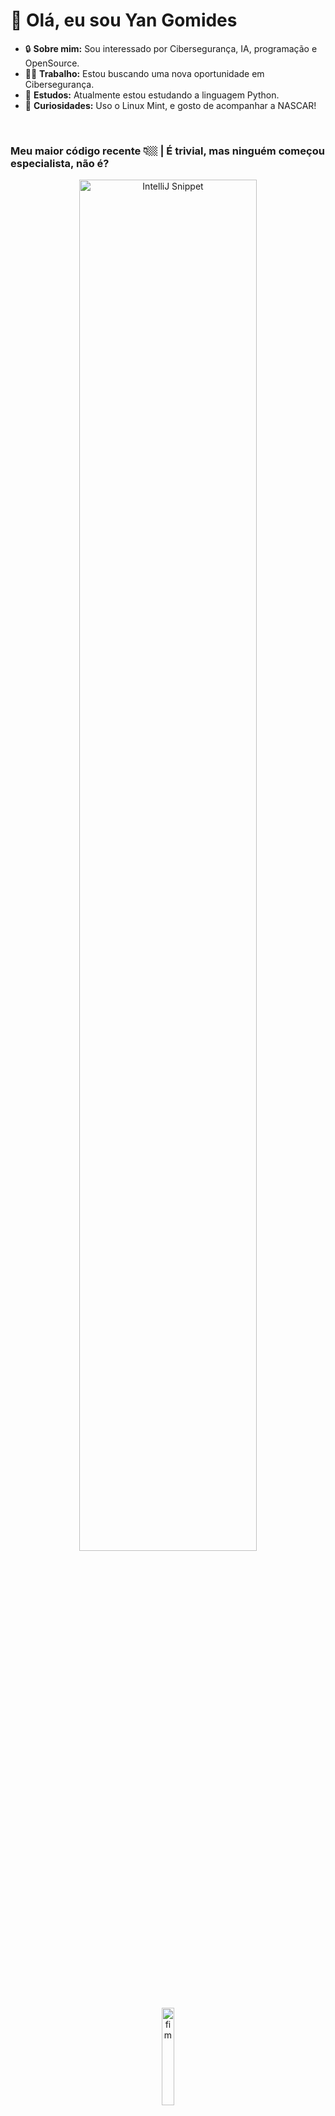 # 👋 Olá, eu sou Yan Gomides 
- 🔒 **Sobre mim:** Sou interessado por Cibersegurança, IA, programação e OpenSource. 
- 🤝🏼 **Trabalho:** Estou buscando uma nova oportunidade em Cibersegurança.
- 🐍 **Estudos:** Atualmente estou estudando a linguagem Python.
- 🌿 **Curiosidades:** Uso o Linux Mint, e gosto de acompanhar a NASCAR!
  
<br>

### Meu maior código recente 👇🏼 | É trivial, mas ninguém começou especialista, não é?
<div align="center">
  <img src="https://github.com/user-attachments/assets/406f48f2-92b4-47ea-bc89-eae060b68c6e" alt="IntelliJ Snippet" width="75%" />
  <br>
  <img src="https://github.com/user-attachments/assets/64b9f33a-19d3-4bc5-837a-980652b53391" alt="fim" width="20%" />
</div>
